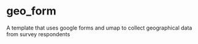 # geo_form
A template that uses google forms and umap to collect geographical data from survey respondents
